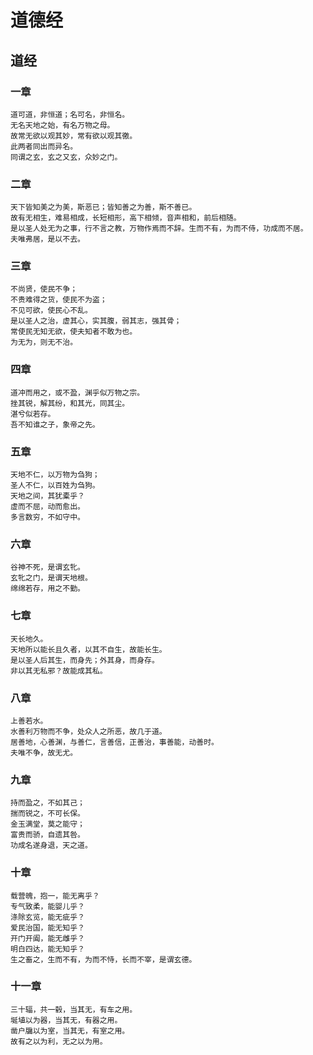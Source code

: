 道德经
=====

## 道经

### 一章

    道可道，非恒道；名可名，非恒名。
    无名天地之始，有名万物之母。
    故常无欲以观其妙，常有欲以观其徼。
    此两者同出而异名。
    同谓之玄，玄之又玄，众妙之门。

### 二章

    天下皆知美之为美，斯恶已；皆知善之为善，斯不善已。
    故有无相生，难易相成，长短相形，高下相倾，音声相和，前后相随。
    是以圣人处无为之事，行不言之教，万物作焉而不辞。生而不有，为而不侍，功成而不居。
    夫唯弗居，是以不去。

### 三章

    不尚贤，使民不争；
    不贵难得之货，使民不为盗；
    不见可欲，使民心不乱。
    是以圣人之治，虚其心，实其腹，弱其志，强其骨；
    常使民无知无欲，使夫知者不敢为也。
    为无为，则无不治。

### 四章

    道冲而用之，或不盈，渊乎似万物之宗。
    挫其锐，解其纷，和其光，同其尘。
    湛兮似若存。
    吾不知谁之子，象帝之先。

### 五章

	天地不仁，以万物为刍狗；
	圣人不仁，以百姓为刍狗。
	天地之间，其犹橐乎？
	虚而不屈，动而愈出。
	多言数穷，不如守中。

### 六章

	谷神不死，是谓玄牝。
	玄牝之门，是谓天地根。
	绵绵若存，用之不勤。

### 七章

	天长地久。
	天地所以能长且久者，以其不自生，故能长生。
	是以圣人后其生，而身先；外其身，而身存。
	非以其无私邪？故能成其私。

### 八章

	上善若水。
	水善利万物而不争，处众人之所恶，故几于道。
	居善地，心善渊，与善仁，言善信，正善治，事善能，动善时。
	夫唯不争，故无尤。

### 九章

	持而盈之，不如其己；
	揣而锐之，不可长保。
	金玉满堂，莫之能守；
	富贵而骄，自遗其咎。
	功成名遂身退，天之道。

### 十章

	载营魄，抱一，能无离乎？
	专气致柔，能婴儿乎？
	涤除玄览，能无疵乎？
	爱民治国，能无知乎？
	开门开阖，能无雌乎？
	明白四达，能无知乎？
	生之畜之，生而不有，为而不恃，长而不宰，是谓玄德。

### 十一章

	三十辐，共一毂，当其无，有车之用。
	埏埴以为器，当其无，有器之用。
	凿户牖以为室，当其无，有室之用。
	故有之以为利，无之以为用。
